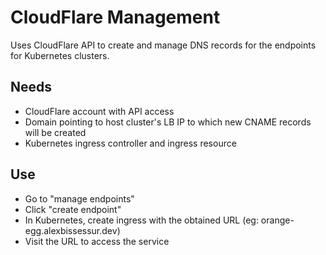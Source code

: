 # CloudFlare Management
Uses CloudFlare API to create and manage DNS records for the endpoints for Kubernetes clusters.

## Needs
- CloudFlare account with API access
- Domain pointing to host cluster's LB IP to which new CNAME records will be created
- Kubernetes ingress controller and ingress resource

## Use
- Go to "manage endpoints"
- Click "create endpoint"
- In Kubernetes, create ingress with the obtained URL (eg: orange-egg.alexbissessur.dev)
- Visit the URL to access the service
